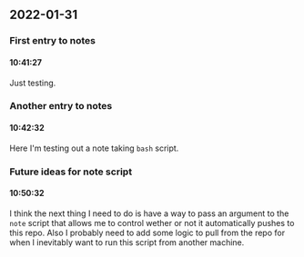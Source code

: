 ## 2022-01-31

### **First entry to notes**
#### 10:41:27

Just testing.

### **Another entry to notes**
#### 10:42:32

Here I'm testing out a note taking `bash` script.

### **Future ideas for note script**
#### 10:50:32

I think the next thing I need to do is have a way to pass an argument to the `note` script that allows me to control wether or not it automatically pushes to this repo. Also I probably need to add some logic to pull from the repo for when I inevitably want to run this script from another machine.
